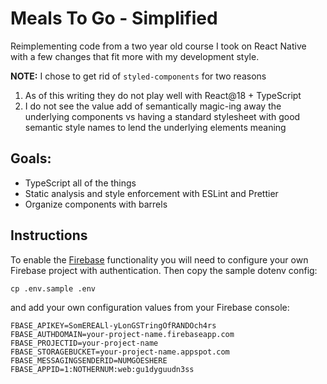 # Meals To Go - Simplified

Reimplementing code from a two year old course I took on React Native with a few
changes that fit more with my development style.

**NOTE:** I chose to get rid of `styled-components` for two reasons

1. As of this writing they do not play well with React@18 + TypeScript
2. I do not see the value add of semantically magic-ing away the underlying
   components vs having a standard stylesheet with good semantic style names to
   lend the underlying elements meaning

## Goals:

- TypeScript all of the things
- Static analysis and style enforcement with ESLint and Prettier
- Organize components with barrels

## Instructions

To enable the [Firebase](https://firebase.google.com) functionality you
will need to configure your own Firebase project with authentication. Then
copy the sample dotenv config: 

```shell
cp .env.sample .env
```

and add your own configuration values from
your Firebase console:

```dotenv
FBASE_APIKEY=SomEREALl-yLonGSTringOfRANDOch4rs
FBASE_AUTHDOMAIN=your-project-name.firebaseapp.com
FBASE_PROJECTID=your-project-name
FBASE_STORAGEBUCKET=your-project-name.appspot.com
FBASE_MESSAGINGSENDERID=NUMGOESHERE
FBASE_APPID=1:NOTHERNUM:web:gu1dyguudn3ss
```
